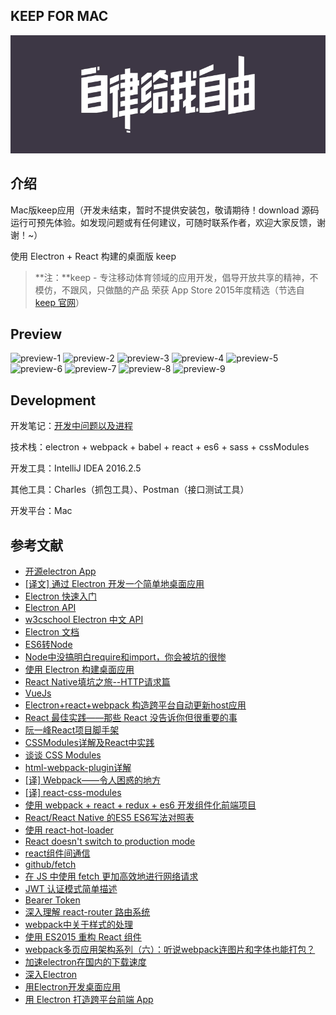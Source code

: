 ## KEEP FOR MAC

![keep](keep-zilv.jpg)

## 介绍

Mac版keep应用（开发未结束，暂时不提供安装包，敬请期待！download 源码运行可预先体验。如发现问题或有任何建议，可随时联系作者，欢迎大家反馈，谢谢！~）

使用 Electron + React 构建的桌面版 keep
> **注：**keep - 专注移动体育领域的应用开发，倡导开放共享的精神，不模仿，不跟风，只做酷的产品 荣获 App Store 2015年度精选（节选自 [keep 官网](http://www.gotokeep.com)）

## Preview
![preview-1](http://wodewone.github.io/app/keep/preview/preview-1.jpg)
![preview-2](http://wodewone.github.io/app/keep/preview/preview-2.jpg)
![preview-3](http://wodewone.github.io/app/keep/preview/preview-3.jpg)
![preview-4](http://wodewone.github.io/app/keep/preview/preview-4.jpg)
![preview-5](http://wodewone.github.io/app/keep/preview/preview-5.jpg)
![preview-6](http://wodewone.github.io/app/keep/preview/preview-6.jpg)
![preview-7](http://wodewone.github.io/app/keep/preview/preview-7.jpg)
![preview-8](http://wodewone.github.io/app/keep/preview/preview-8.jpg)
![preview-9](http://wodewone.github.io/app/keep/preview/preview-9.jpg)

## Development

开发笔记：[开发中问题以及进程](http://wodewone.github.io/2016/12/03/使用js创建macOS应用/)

技术栈：electron + webpack + babel + react + es6 + sass + cssModules

开发工具：IntelliJ IDEA 2016.2.5

其他工具：Charles（抓包工具）、Postman（接口测试工具）

开发平台：Mac

## 参考文献

* [开源electron App](https://github.com/sindresorhus/awesome-electron)
* [[译文] 通过 Electron 开发一个简单地桌面应用](https://gold.xitu.io/entry/56aae5e4a633bd0257ae4ab8)
* [Electron 快速入门](https://github.com/electron/electron/blob/master/docs-translations/zh-CN/tutorial/quick-start.md)
* [Electron API](http://electron.atom.io/docs/api/)
* [w3cschool Electron 中文 API](http://www.w3cschool.cn/electronmanual/electronmanual-tray.html)
* [Electron 文档](https://github.com/electron/electron/tree/master/docs-translations/zh-CN)
* [ES6转Node](http://taobaofed.org/blog/2016/01/07/find-back-the-lost-es6-features-in-nodejs/)
* [Node中没搞明白require和import，你会被坑的很惨](http://imweb.io/topic/582293894067ce9726778be9?utm_source=tuicool&utm_medium=referral)
* [使用 Electron 构建桌面应用](https://zhuanlan.zhihu.com/p/20225295)
* [React Native填坑之旅--HTTP请求篇](http://www.jianshu.com/p/4c61da559d75)
* [VueJs](http://cn.vuejs.org)
* [Electron+react+webpack 构造跨平台自动更新host应用](https://github.com/ppoffice/Hozz)
* [React 最佳实践——那些 React 没告诉你但很重要的事](https://segmentfault.com/a/1190000005013207)
* [阮一峰React项目脚手架](http://www.ruanyifeng.com/blog/2016/09/react-technology-stack.html)
* [CSSModules详解及React中实践](https://github.com/camsong/blog/issues/5)
* [谈谈 CSS Modules](http://boke.io/tan-tan-css-modules/)
* [html-webpack-plugin详解](http://www.cnblogs.com/wonyun/p/6030090.html)
* [[译] Webpack——令人困惑的地方](https://segmentfault.com/a/1190000005089993?utm_source=tuicool&utm_medium=referral)
* [[译] react-css-modules](https://segmentfault.com/a/1190000004530909)
* [使用 webpack + react + redux + es6 开发组件化前端项目](https://segmentfault.com/a/1190000005969488)
* [React/React Native 的ES5 ES6写法对照表](http://bbs.reactnative.cn/topic/15/react-react-native-%E7%9A%84es5-es6%E5%86%99%E6%B3%95%E5%AF%B9%E7%85%A7%E8%A1%A8)
* [使用 react-hot-loader](https://segmentfault.com/a/1190000004660311)
* [React doesn't switch to production mode](http://stackoverflow.com/questions/37311972/react-doesnt-switch-to-production-mode)
* [react组件间通信](http://www.alloyteam.com/2015/07/react-zu-jian-jian-tong-xin/#prettyPhoto)
* [github/fetch](https://github.com/github/fetch)
* [在 JS 中使用 fetch 更加高效地进行网络请求](http://blog.parryqiu.com/2016/03/02/using_fetch_in_nodejs/)
* [JWT 认证模式简单描述](http://solee.me/2016/02/01/jwt-ren-zheng-mo-shi-jian-dan-miao-shu/#open)
* [Bearer Token](http://www.haomou.net/2014/08/13/2014_bare_token/)
* [深入理解 react-router 路由系统](https://zhuanlan.zhihu.com/p/20381597?columnSlug=purerender)
* [webpack中关于样式的处理](https://github.com/zhengweikeng/blog/issues/9)
* [使用 ES2015 重构 React 组件
](https://csspod.com/refactoring-react-components-to-es2015-classes/)
* [webpack多页应用架构系列（六）：听说webpack连图片和字体也能打包？](https://segmentfault.com/a/1190000006907701)
* [加速electron在国内的下载速度](http://blog.tomyail.com/install-electron-slow-in-china/)
* [深入Electron ](https://github.com/zjzhome/I_want_to_say/issues/3)
* [用Electron开发桌面应用](http://get.ftqq.com/7870.get#)
* [用 Electron 打造跨平台前端 App](http://web.jobbole.com/86509/)

